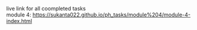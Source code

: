 live link for all coompleted tasks <br>
module 4:  https://sukanta022.github.io/ph_tasks/module%204/module-4-index.html
